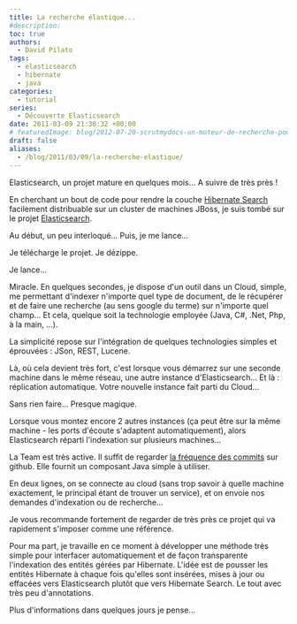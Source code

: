 ```yaml
---
title: La recherche élastique...
#description: 
toc: true
authors:
  - David Pilato
tags:
  - elasticsearch
  - hibernate
  - java
categories:
  - tutorial
series:
  - Découverte Elasticsearch
date: 2011-03-09 21:30:32 +00:00
# featuredImage: blog/2012-07-20-scrutmydocs-un-moteur-de-recherche-pour-documents/scrutmydocs.png
draft: false
aliases:
  - /blog/2011/03/09/la-recherche-elastique/
---
```


Elasticsearch, un projet mature en quelques mois... A suivre de très près !

<!-- more -->

En cherchant un bout de code pour rendre la couche [Hibernate Search](http://docs.jboss.org/hibernate/stable/search/reference/en-US/html/search-configuration.html#jms-backend) facilement distribuable sur un cluster de machines JBoss, je suis tombé sur le projet [Elasticsearch](http://elasticsearch.org).

Au début, un peu interloqué... Puis, je me lance...

Je télécharge le projet. Je dézippe.

Je lance...

Miracle. En quelques secondes, je dispose d'un outil dans un Cloud, simple, me permettant d'indexer n'importe quel type de document, de le récupérer et de faire une recherche (au sens google du terme) sur n'importe quel champ... Et cela, quelque soit la technologie employée (Java, C#, .Net, Php, à la main, ...).

La simplicité repose sur l'intégration de quelques technologies simples et éprouvées : JSon, REST, Lucene.

Là, où cela devient très fort, c'est lorsque vous démarrez sur une seconde machine dans le même réseau, une autre instance d'Elasticsearch... Et là : réplication automatique. Votre nouvelle instance fait parti du Cloud...

Sans rien faire... Presque magique.

Lorsque vous montez encore 2 autres instances (ça peut être sur la même machine - les ports d'écoute s'adaptent automatiquement), alors Elasticsearch réparti l'indexation sur plusieurs machines...

La Team est très active. Il suffit de regarder [la fréquence des commits](https://github.com/elasticsearch/elasticsearch) sur github. Elle fournit un composant Java simple à utiliser.

En deux lignes, on se connecte au cloud (sans trop savoir à quelle machine exactement, le principal étant de trouver un service), et on envoie nos demandes d'indexation ou de recherche...

Je vous recommande fortement de regarder de très près ce projet qui va rapidement s'imposer comme une référence.

Pour ma part, je travaille en ce moment à développer une méthode très simple pour interfacer automatiquement et de façon transparente l'indexation des entités gérées par Hibernate. L'idée est de pousser les entités Hibernate à chaque fois qu'elles sont insérées, mises à jour ou effacées vers Elasticsearch plutôt que vers Hibernate Search. Le tout avec très peu d'annotations.

Plus d'informations dans quelques jours je pense...
